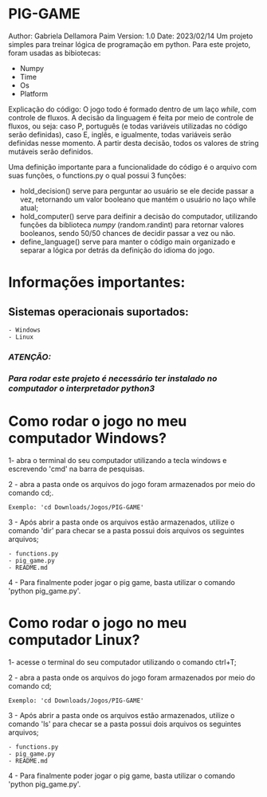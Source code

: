 # PIG-GAME

Author: Gabriela Dellamora Paim
Version: 1.0
Date: 2023/02/14
Um projeto simples para treinar lógica de programação em python.
Para este projeto, foram usadas as bibiotecas:
 - Numpy
 - Time
 - Os
 - Platform

 Explicação do código:
 O jogo todo é formado dentro de um laço _while_, com controle de fluxos.
 A decisão da linguagem é feita por meio de controle de fluxos, ou seja: caso P, português (e todas variáveis utilizadas no código serão definidas), caso E, inglês, e igualmente, todas variáveis serão definidas nesse momento. A partir desta decisão, todos os valores de string mutáveis serão definidos.

 Uma definição importante para a funcionalidade do código é o arquivo com suas funções, o functions.py o qual possui 3 funções:
 - hold_decision()
    serve para perguntar ao usuário se ele decide passar a vez, retornando um valor booleano que mantém o usuário no laço while atual;
 - hold_computer()
    serve para deifinir a decisão do computador, utilizando funções da biblioteca _numpy_ (random.randint) para retornar valores booleanos, sendo 50/50 chances de decidir passar a vez ou não.
 - define_language()
    serve para manter o código main organizado e separar a lógica por detrás da definição do idioma do jogo.


# Informações importantes:
## Sistemas operacionais suportados:
    - Windows
    - Linux
### *ATENÇÃO:*
### *Para rodar este projeto é necessário ter instalado no computador o interpretador python3*


# Como rodar o jogo no meu computador Windows?
 1- abra o terminal do seu computador utilizando a tecla windows e escrevendo 'cmd' na barra de pesquisas. 
 
 2 -  abra a pasta onde os arquivos do jogo foram armazenados por meio do comando cd;.
 
    Exemplo: 'cd Downloads/Jogos/PIG-GAME'
 
 3 - Após abrir a pasta onde os arquivos estão armazenados, utilize o comando 'dir' para checar se a pasta possui dois arquivos os seguintes arquivos;
 
    - functions.py
    - pig_game.py
    - README.md

4 - Para finalmente poder jogar o pig game, basta utilizar o comando 'python pig_game.py'.

# Como rodar o jogo no meu computador Linux?

 1- acesse o terminal do seu computador utilizando o comando ctrl+T;
 
 2 -  abra a pasta onde os arquivos do jogo foram armazenados por meio do comando cd;
    
    Exemplo: 'cd Downloads/Jogos/PIG-GAME'
 
 3 - Após abrir a pasta onde os arquivos estão armazenados, utilize o comando 'ls' para checar se a pasta possui dois arquivos os seguintes arquivos;
 
    - functions.py
    - pig_game.py
    - README.md

4 - Para finalmente poder jogar o pig game, basta utilizar o comando 'python pig_game.py'.
